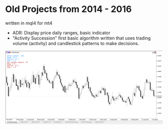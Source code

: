 # Old Projects from 2014 - 2016 
written in mql4 for mt4
- ADR: Display price daily ranges, basic indicator
- "Activity Succession" first basic algorithm written that uses trading volume (activity) and candlestick patterns to make decisions. 

![Screenshot](example_adr.png)
